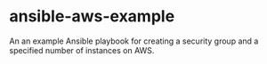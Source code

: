 # ansible-aws-example
An an example Ansible playbook for creating a security group and a specified number of instances on AWS.

